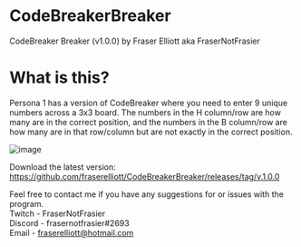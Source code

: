 # CodeBreakerBreaker

CodeBreaker Breaker (v1.0.0) by Fraser Elliott aka FraserNotFrasier

# What is this?

Persona 1 has a version of CodeBreaker where you need to enter 9 unique numbers across a 3x3 board. The numbers in the H column/row are how many are in the correct position, and the numbers in the B column/row are how many are in that row/column but are not exactly in the correct position.

![image](https://user-images.githubusercontent.com/2152517/151716477-c8b9c9cb-f29b-4605-b614-318da2dc2305.png)

Download the latest version:
https://github.com/fraserelliott/CodeBreakerBreaker/releases/tag/v.1.0.0

Feel free to contact me if you have any suggestions for or issues with the program.<br>
Twitch - FraserNotFrasier<br>
Discord - frasernotfrasier#2693<br>
Email - fraserelliott@hotmail.com
